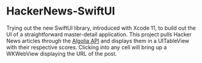 # HackerNews-SwiftUI

Trying out the new SwiftUI library, introduced with Xcode 11, to build out the UI of a straightforward master-detail application. This project pulls Hacker News articles through the [Algolia API](http://hn.algolia.com/api/) and displays them in a UITableView with their respective scores. Clicking into any cell will bring up a WKWebView displaying the URL of the post.